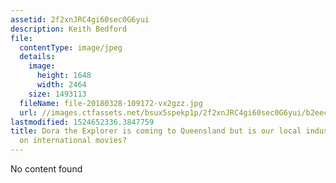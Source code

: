 ```yaml
---
assetid: 2f2xnJRC4gi60sec0G6yui
description: Keith Bedford
file:
  contentType: image/jpeg
  details:
    image:
      height: 1648
      width: 2464
    size: 1493113
  fileName: file-20180328-109172-vx2gzz.jpg
  url: //images.ctfassets.net/bsux5spekp1p/2f2xnJRC4gi60sec0G6yui/b2eec4d5da0dbd7457b998948b4df22d/file-20180328-109172-vx2gzz.jpg
lastmodified: 1524652336.3847759
title: Dora the Explorer is coming to Queensland but is our local industry too dependent
  on international movies?
---
```

No content found